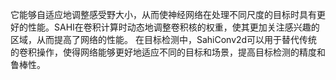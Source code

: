 它能够自适应地调整感受野大小，从而使神经网络在处理不同尺度的目标时具有更好的性能。SAHI在卷积计算时动态地调整卷积核的权重，使其更加关注感兴趣的区域，从而提高了网络的性能。
在目标检测中，SahiConv2d可以用于替代传统的卷积操作，使得网络能够更好地适应不同的目标和场景，提高目标检测的精度和鲁棒性。



